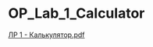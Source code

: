 # OP_Lab_1_Calculator
[ЛР 1 - Калькулятор.pdf](https://github.com/ksuysshaa/OP_Lab_1_Calculator/files/10924084/1.-.pdf)
